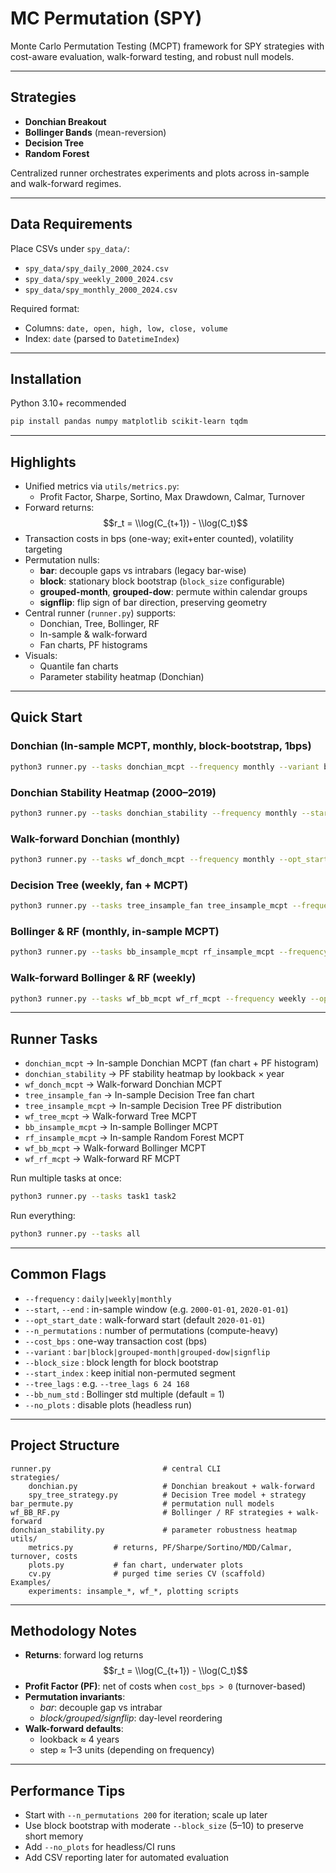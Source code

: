 # MC Permutation (SPY)

Monte Carlo Permutation Testing (MCPT) framework for SPY strategies with cost-aware evaluation, walk-forward testing, and robust null models.

---

## Strategies
- **Donchian Breakout**
- **Bollinger Bands** (mean-reversion)
- **Decision Tree**
- **Random Forest**

Centralized runner orchestrates experiments and plots across in-sample and walk-forward regimes.

---

## Data Requirements
Place CSVs under `spy_data/`:
- `spy_data/spy_daily_2000_2024.csv`
- `spy_data/spy_weekly_2000_2024.csv`
- `spy_data/spy_monthly_2000_2024.csv`

Required format:
- Columns: `date, open, high, low, close, volume`
- Index: `date` (parsed to `DatetimeIndex`)

---

## Installation
Python 3.10+ recommended

```bash
pip install pandas numpy matplotlib scikit-learn tqdm
```

---

## Highlights
- Unified metrics via `utils/metrics.py`:
  - Profit Factor, Sharpe, Sortino, Max Drawdown, Calmar, Turnover
- Forward returns:  
  $$r_t = \\log(C_{t+1}) - \\log(C_t)$$
- Transaction costs in bps (one-way; exit+enter counted), volatility targeting
- Permutation nulls:
  - **bar**: decouple gaps vs intrabars (legacy bar-wise)
  - **block**: stationary block bootstrap (`block_size` configurable)
  - **grouped-month**, **grouped-dow**: permute within calendar groups
  - **signflip**: flip sign of bar direction, preserving geometry
- Central runner (`runner.py`) supports:
  - Donchian, Tree, Bollinger, RF
  - In-sample & walk-forward
  - Fan charts, PF histograms
- Visuals:
  - Quantile fan charts
  - Parameter stability heatmap (Donchian)

---

## Quick Start

### Donchian (In-sample MCPT, monthly, block-bootstrap, 1bps)
```bash
python3 runner.py --tasks donchian_mcpt --frequency monthly --variant block --block_size 5 --n_permutations 1000 --cost_bps 1
```

### Donchian Stability Heatmap (2000–2019)
```bash
python3 runner.py --tasks donchian_stability --frequency monthly --start 2000-01-01 --end 2020-01-01
```

### Walk-forward Donchian (monthly)
```bash
python3 runner.py --tasks wf_donch_mcpt --frequency monthly --opt_start_date 2020-01-01 --variant grouped-month --n_permutations 1000 --cost_bps 2
```

### Decision Tree (weekly, fan + MCPT)
```bash
python3 runner.py --tasks tree_insample_fan tree_insample_mcpt --frequency weekly --tree_lags 3 12 48 --n_permutations 1000 --variant block --block_size 5 --cost_bps 1
```

### Bollinger & RF (monthly, in-sample MCPT)
```bash
python3 runner.py --tasks bb_insample_mcpt rf_insample_mcpt --frequency monthly --bb_num_std 1 --n_permutations 1000 --variant block --block_size 5 --cost_bps 1
```

### Walk-forward Bollinger & RF (weekly)
```bash
python3 runner.py --tasks wf_bb_mcpt wf_rf_mcpt --frequency weekly --opt_start_date 2020-01-01 --n_permutations 1000 --variant grouped-dow --cost_bps 1
```

---

## Runner Tasks

- `donchian_mcpt` → In-sample Donchian MCPT (fan chart + PF histogram)  
- `donchian_stability` → PF stability heatmap by lookback × year  
- `wf_donch_mcpt` → Walk-forward Donchian MCPT  
- `tree_insample_fan` → In-sample Decision Tree fan chart  
- `tree_insample_mcpt` → In-sample Decision Tree PF distribution  
- `wf_tree_mcpt` → Walk-forward Tree MCPT  
- `bb_insample_mcpt` → In-sample Bollinger MCPT  
- `rf_insample_mcpt` → In-sample Random Forest MCPT  
- `wf_bb_mcpt` → Walk-forward Bollinger MCPT  
- `wf_rf_mcpt` → Walk-forward RF MCPT  

Run multiple tasks at once:
```bash
python3 runner.py --tasks task1 task2
```

Run everything:
```bash
python3 runner.py --tasks all
```

---

## Common Flags

- `--frequency` : `daily|weekly|monthly`  
- `--start`, `--end` : in-sample window (e.g. `2000-01-01`, `2020-01-01`)  
- `--opt_start_date` : walk-forward start (default `2020-01-01`)  
- `--n_permutations` : number of permutations (compute-heavy)  
- `--cost_bps` : one-way transaction cost (bps)  
- `--variant` : `bar|block|grouped-month|grouped-dow|signflip`  
- `--block_size` : block length for block bootstrap  
- `--start_index` : keep initial non-permuted segment  
- `--tree_lags` : e.g. `--tree_lags 6 24 168`  
- `--bb_num_std` : Bollinger std multiple (default = 1)  
- `--no_plots` : disable plots (headless run)

---

## Project Structure

```
runner.py                         # central CLI
strategies/
    donchian.py                   # Donchian breakout + walk-forward
    spy_tree_strategy.py          # Decision Tree model + strategy
bar_permute.py                    # permutation null models
wf_BB_RF.py                       # Bollinger / RF strategies + walk-forward
donchian_stability.py             # parameter robustness heatmap
utils/
    metrics.py         # returns, PF/Sharpe/Sortino/MDD/Calmar, turnover, costs
    plots.py           # fan chart, underwater plots
    cv.py              # purged time series CV (scaffold)
Examples/
    experiments: insample_*, wf_*, plotting scripts
```

---

## Methodology Notes

- **Returns**: forward log returns  
  $$r_t = \\log(C_{t+1}) - \\log(C_t)$$
- **Profit Factor (PF)**: net of costs when `cost_bps > 0` (turnover-based)
- **Permutation invariants**:
  - *bar*: decouple gap vs intrabar
  - *block/grouped/signflip*: day-level reordering
- **Walk-forward defaults**:  
  - lookback ≈ 4 years  
  - step ≈ 1–3 units (depending on frequency)

---

## Performance Tips
- Start with `--n_permutations 200` for iteration; scale up later
- Use block bootstrap with moderate `--block_size` (5–10) to preserve short memory
- Add `--no_plots` for headless/CI runs
- Add CSV reporting later for automated evaluation
